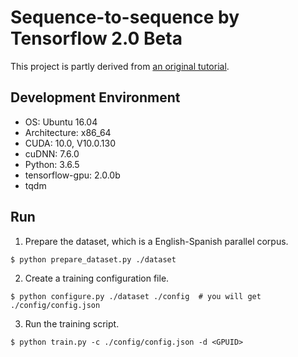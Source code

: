 # Sequence-to-sequence by Tensorflow 2.0 Beta

This project is partly derived from [an original tutorial](https://www.tensorflow.org/beta/tutorials/text/nmt_with_attention).

## Development Environment

- OS: Ubuntu 16.04
- Architecture: x86_64
- CUDA: 10.0, V10.0.130
- cuDNN: 7.6.0
- Python: 3.6.5
- tensorflow-gpu: 2.0.0b
- tqdm

## Run

1. Prepare the dataset, which is a English-Spanish parallel corpus.

```
$ python prepare_dataset.py ./dataset
```

2. Create a training configuration file.

```
$ python configure.py ./dataset ./config  # you will get ./config/config.json
```

3. Run the training script.

```
$ python train.py -c ./config/config.json -d <GPUID>
```
